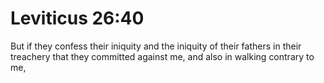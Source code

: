 # Leviticus 26:40

But if they confess their iniquity and the iniquity of their fathers in their treachery that they committed against me, and also in walking contrary to me,
